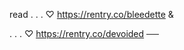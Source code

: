 <picture>
  <source media="(prefers-color-scheme: dark)" srcset="https://static.wikia.nocookie.net/mystic-messenger/images/9/94/Unknown_Welcome.png/revision/latest?cb=20190312033732">
  <source media="(prefers-color-scheme: light)" srcset="https://64.media.tumblr.com/d8d4b508647de0e4444bccaaba6ece42/9e164f32fc3ae7bb-61/s1280x1920/7cbf2681e37fa75018cfa038c138c638cb3ab7e0.png">
  <img alt="" src="https://user-images.githubusercontent.com/25423296/163456779-a8556205-d0a5-45e2-ac17-42d089e3c3f8.png">
</picture>

read . . . ♡
https://rentry.co/bleedette &

. . . ♡ https://rentry.co/devoided   ── ⠀ 
